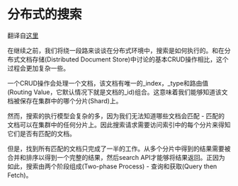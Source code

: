 # 分布式的搜索 #

翻译自[这里](http://www.elasticsearch.org/guide/en/elasticsearch/guide/current/distributed-search.html)

在继续之前，我们将绕一段路来谈谈在分布式环境中，搜索是如何执行的。和在分布式文档存储(Distributed Document Store)中讨论的基本CRUD操作相比，这个过程会更加复杂一些。

一个CRUD操作会处理一个文档，该文档有唯一的_index，_type和路由值(Routing Value，它默认情况下就是文档的_id)组合。这意味着我们能够知道该文档被保存在集群中的哪个分片(Shard)上。

然而，搜索的执行模型会复杂的多，因为我们无法知道哪些文档会匹配 - 匹配的文档可以在集群中的任何分片上。因此搜索请求需要访问索引中的每个分片来得知它们是否有匹配的文档。

但是，找到所有匹配的文档只完成了一半的工作。从多个分片中得到的结果需要被合并和排序以得到一个完整的结果，然后search API才能够将结果返回。正因为如此，搜索由两个阶段组成(Two-phase Process) - 查询和获取(Query then Fetch)。